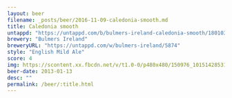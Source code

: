 ```yaml
---
layout: beer
filename: _posts/beer/2016-11-09-caledonia-smooth.md
title: Caledonia smooth
untappd: "https://untappd.com/b/bulmers-ireland-caledonia-smooth/180103"
brewery: "Bulmers Ireland"
breweryURL: "https://untappd.com/w/bulmers-ireland/5874"
style: "English Mild Ale"
score: 4
img: https://scontent.xx.fbcdn.net/v/t1.0-0/p480x480/150976_10151428531978745_744791164_n.jpg?oh=0fd3ffae0ef9be8fc55e061c69900822&oe=5910CE31
beer-date: 2013-01-13
desc: ""
permalink: /beer/:title.html
---
```

